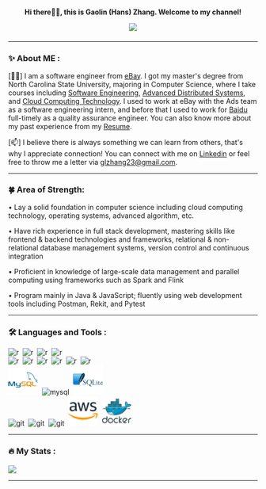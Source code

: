 <h4>   


<!-- ### <img src="https://media.giphy.com/media/hvRJCLFzcasrR4ia7z/giphy.gif" width="50"/>  -->

<div id="header" align="center"> Hi there👋🏼, this is Gaolin (Hans) Zhang. Welcome to my channel! 
<p></p>
<div id="header" align="center">
  <img src="https://upload.wikimedia.org/wikipedia/commons/thumb/b/bf/Per_aspera_ad_astra%2C_1894.jpg/1920px-Per_aspera_ad_astra%2C_1894.jpg" width="500"/>
</div>


  <div id="header" align="center">


</h4>

---

### :sparkles: About ME :

[:man_student:] I am a software engineer from [eBay](https://tech.ebayinc.com/engineering/). I got my master's degree from North Carolina State University, majoring in Computer Science, where I take courses including [Software Engineering](https://github.com/txt/se21), [Advanced Distributed Systems](https://wordpress-courses2223.wolfware.ncsu.edu/csc-724-001-sprg-2023/), and [Cloud Computing Technology](http://davinci.csc.ncsu.edu/CC/About/Syllabus.shtml). I used to work at eBay with the Ads team as a software engineering intern, and before that I used to work for [Baidu](https://www.baidu.com) full-timely as a quality assurance engineer. You can also know more about my past experience from my [Resume](https://drive.google.com/file/d/1JISkBuiuo1tfwoeo1YZt646KK4dbrR3j/view?usp=sharing). 

<!-- [:honey_pot:] I evaluate work-life balance and have always been obsessed with my hobbies. I enjoy various genres of books, movies, and musics; post reviews on [DouBan](https://www.douban.com/people/wenxinz0719/?_i=5755149buzZokh). I love taking pictures and documenting memorible life moments; upload some on [IG](https://www.instagram.com/wenxin.z0719/). I read financial news every morning and sometimes summarize what I have learned from these news for better understanding on [Snowball](https://xueqiu.com/u/8737818733). -->

[:mailbox:] I believe there is always something we can learn from others, that's why I appreciate connection! You can connect with me on [Linkedin](https://www.linkedin.com/in/gaolinzhang26/) or feel free to throw me a letter via glzhang23@gmail.com.

<!-- </div>

<div id="badges" align="center">
  <a href="https://www.linkedin.com/in/wenxinzhang980719/">
    <img src="https://img.shields.io/badge/LinkedIn-blue?style=for-the-badge&logo=linkedin&logoColor=white" alt="LinkedIn Badge"/>
  </a>
  <a href="https://blog.csdn.net/qq_41103204">
    <img src="https://img.shields.io/badge/-Tech%20Blog-brightgreen?style=for-the-badge&logo=rss&logoColor=white" alt="instagram Badge"/>
  </a>
  <a href="https://www.instagram.com/alex_yang97/">
    <img src="https://img.shields.io/badge/Instagram-E4405F?style=for-the-badge&logo=instagram&logoColor=white" alt="instagram Badge"/>
  </a> -->


---

 ### :four_leaf_clover: Area of Strength:

• Lay a solid foundation in computer science including cloud computing technology, operating systems, advanced algorithm, etc.

• Have rich experience in full stack development, mastering skills like frontend & backend technologies and frameworks, relational & non-relational database management systems, version control and continuous integration

• Proficient in knowledge of large-scale data management and parallel computing using frameworks such as Spark and Flink

• Program mainly in Java & JavaScript; fluently using web development tools including Postman, Rekit, and Pytest

<!-- ---

  ### :medal_military: Project & Work Experience:

Work Experience: 

  - [Boehringer Ingelheim | Data Science Intern | Animal Health GTN Analysis](https://medium.com/@WenxinZhang98/ds-internship-takeaways-a5a25873cdc5)
  - [AlphaPoint | Data Engineer Intern | Auto-generate Financial Reports & Detecte Fraud](https://drive.google.com/file/d/1kO5McSQ9fEp9fyC32djIHLi-lMzM8-G5/view?usp=sharing)
  - [Tencent | Machine Learning Engineer Intern | Detect Illegitimate Wechat Groups](https://github.com/wendyZhang98/Detect-Illegitimate-Wechat-Groups)
  - [Scishang | Machine Learning Engineer Intern | Predict and Interprect Customer Traffic Introduced by Campaigns](https://github.com/wendyZhang98/Consumer-Traffic-Prediction-and-Interpretation)


  Data Science Project: 

  - [Profiled GPT-3’S Linguistic Knowledge](https://github.com/wendyZhang98/GPT3-Linguistic-Knowledge-Profiling)
  - [Detected Dementia Using Patients' MRI](https://drive.google.com/file/d/12BjlyC14fZeHesTK5nCIVaQI6SsIv9qp/view)
  - [Build Recommender System using Million Song Dataset](https://drive.google.com/file/d/1inUFglNZnNFasir-VtfsHSvnITyiDnLh/view)
  - [Build Recommender System using Yelp Dataset](https://github.com/Yelp-Recommender-System/FancyYelpers)
  - [Detect Fraud in Credit Transaction](https://www.kaggle.com/wenxin719) -->

---

### :hammer_and_wrench: Languages and Tools :

<div>
<!--   # java -->
	<img src="https://cdn.jsdelivr.net/gh/devicons/devicon/icons/java/java-original-wordmark.svg" title="java" alt="r" width="60" height="60"/>&nbsp;
<!--   # spring -->
	<img src="https://cdn.jsdelivr.net/gh/devicons/devicon/icons/spring/spring-original-wordmark.svg" title="spring" alt="r" width="60" height="60"/>&nbsp;
<!--   # python -->
	<img src="https://cdn.jsdelivr.net/gh/devicons/devicon/icons/python/python-original.svg" title="python" alt="r" width="60" height="60"/>&nbsp;
<!--   # ruby -->
	<img src="https://cdn.jsdelivr.net/gh/devicons/devicon/icons/ruby/ruby-original-wordmark.svg" title="ruby" alt="r" width="60" height="60"/>&nbsp;
</div>
<div>
<!--   # javascript -->
	<img src="https://cdn.jsdelivr.net/gh/devicons/devicon/icons/javascript/javascript-original.svg" title="javascript" alt="r" width="60" height="60"/>&nbsp;
<!--   # react -->
	<img src="https://cdn.jsdelivr.net/gh/devicons/devicon/icons/react/react-original-wordmark.svg" title="react" alt="r" width="60" height="60"/>&nbsp;
<!--   # redux -->
	<img src="https://cdn.jsdelivr.net/gh/devicons/devicon/icons/redux/redux-original.svg" title="redux" alt="r" width="60" height="60"/>&nbsp;
<!--   # nodejs -->
	<img src="https://cdn.jsdelivr.net/gh/devicons/devicon/icons/nodejs/nodejs-original-wordmark.svg" title="nodejs" alt="r" width="60" height="60"/>&nbsp;
<!--   # html5 -->
	<img src="https://cdn.jsdelivr.net/gh/devicons/devicon/icons/html5/html5-original-wordmark.svg" title="html5" alt="r" width="60" height="60"/>&nbsp;
<!--   # css -->
	<img src="https://cdn.jsdelivr.net/gh/devicons/devicon/icons/css3/css3-original-wordmark.svg" title="css" alt="r" width="60" height="60"/>&nbsp;
</div>
<div>
<!--   # mysql -->
  <img src="https://github.com/devicons/devicon/blob/master/icons/mysql/mysql-original-wordmark.svg" title="mysql" alt="mysql" width="60" height="60"/>&nbsp;
<!--   # redis -->
  <img src="https://cdn.jsdelivr.net/gh/devicons/devicon/icons/redis/redis-original-wordmark.svg" title="redis" alt="mysql" width="60" height="60"/>&nbsp;
<!--   # sqlite -->
  <img src="https://github.com/devicons/devicon/blob/master/icons/sqlite/sqlite-original-wordmark.svg" title="sqlite" alt="sqlite" width="60" height="60"/>&nbsp;
</div>
<div>
<!--   # nginx  -->
  <img src="https://cdn.jsdelivr.net/gh/devicons/devicon/icons/nginx/nginx-original.svg" title="nginx" alt="git" width="60" height="60"/>&nbsp;
<!--   # kafka  -->
  <img src="https://cdn.jsdelivr.net/gh/devicons/devicon/icons/apachekafka/apachekafka-original-wordmark.svg" title="kafka" alt="git" width="60" height="60"/>&nbsp;
<!--   # k8s  -->
  <img src="https://cdn.jsdelivr.net/gh/devicons/devicon/icons/kubernetes/kubernetes-plain-wordmark.svg" title="k8s" alt="git" width="60" height="60"/>&nbsp;
<!--   # aws -->
  <img src="https://github.com/devicons/devicon/blob/master/icons/amazonwebservices/amazonwebservices-original-wordmark.svg" title="aws" alt="aws" width="60" height="60"/>&nbsp;
<!--   # docker -->
  <img src="https://github.com/devicons/devicon/blob/master/icons/docker/docker-original-wordmark.svg" title="docker" alt="docker" width="60" height="60"/>&nbsp;
</div>


---

### :fire: My Stats :

<div id="github-stat" align="left">
  <a>
    <img height="180" align="center" src="https://github-readme-stats.vercel.app/api?username=hansglz&count_private=true&show_icons=true&theme=radical" />
  </a>
<!--   <a>
    <img height="180"  align="center" src="https://github-readme-stats.vercel.app/api/top-langs/?username=wendyZhang98&layout=compact&theme=radical" />
  </a> -->


</div>  

---

</div>

<div id="profile-views" align="center">
  <img src="https://komarev.com/ghpvc/?username=wendyZhang98&style=flat-square&color=blue" alt=""/>
</div>


